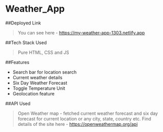 # Weather_App
 
##Deployed Link 
> You can see here - https://my-weather-app-1303.netlify.app

##Tech Stack Used
> Pure HTML, CSS and JS

##Features
- Search bar for location search
- Current weather details 
- Six Day Weather Forecast 
- Toggle Temperature Unit
- Geolocation feature

##API Used
> Open Weather map - fetched current weather forecast and six day forecast for current location or any city, state, country etc.
>Find details of the site here - https://openweathermap.org/api